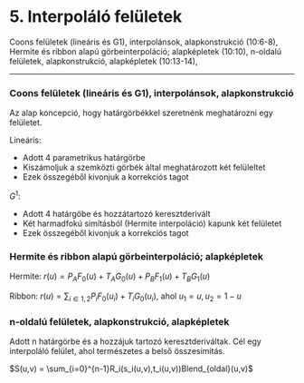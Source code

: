 # 5. Interpoláló felületek
Coons felületek (lineáris és G1), interpolánsok, alapkonstrukció (10:6-8), Hermite és ribbon alapú görbeinterpoláció; alapképletek (10:10), n-oldalú felületek, alapkonstrukció, alapképletek (10:13-14),


---

### Coons felületek (lineáris és G1), interpolánsok, alapkonstrukció

Az alap koncepció, hogy határgörbékkel szeretnénk meghatározni egy felületet.

Lineáris:
- Adott 4 parametrikus határgörbe
- Kiszámoljuk a szemközti görbék által meghatározott két felüleltet
- Ezek összegéből kivonjuk a korrekciós tagot

$G^1$:
- Adott 4 határgöbe és hozzátartozó keresztderivált
- Két harmadfokú simításból (Hermite interpoláció) kapunk két felületet
- Ezek összegéből kivonjuk a korrekciós tagot

### Hermite és ribbon alapú görbeinterpoláció; alapképletek

Hermite: $r(u) = P_AF_0(u)+T_AG_0(u)+P_BF_1(u)+T_BG_1(u)$


Ribbon: $r(u) = \sum_{i\in{1,2}}P_iF_0(u_i)+T_iG_0(u_i)$, ahol $u_1 = u, u_2=1-u$

### n-oldalú felületek, alapkonstrukció, alapképletek

Adott n határgörbe és a hozzájuk tartozó keresztderiváltak. Cél egy interpoláló felület, ahol természetes a belső összesimítás.

$S(u,v) = \sum_{i=0}^{n-1}R_i(s_i(u,v),t_i(u,v))Blend_{oldal}(u,v)$
